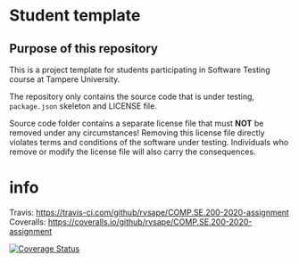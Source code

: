 # Student template

## Purpose of this repository

This is a project template for students participating in Software Testing course
at Tampere University.

The repository only contains the source code that is under testing, `package.json` skeleton
and LICENSE file.

Source code folder contains a separate license file that must **NOT** be removed under any circumstances!
Removing this license file directly violates terms and conditions of the software under testing.
Individuals who remove or modify the license file will also carry the consequences.

# info
Travis: https://travis-ci.com/github/rvsape/COMP.SE.200-2020-assignment
Coveralls: https://coveralls.io/github/rvsape/COMP.SE.200-2020-assignment

[![Coverage Status](https://coveralls.io/repos/github/rvsape/COMP.SE.200-2020-assignment/badge.svg?branch=main)](https://coveralls.io/github/rvsape/COMP.SE.200-2020-assignment?branch=main)